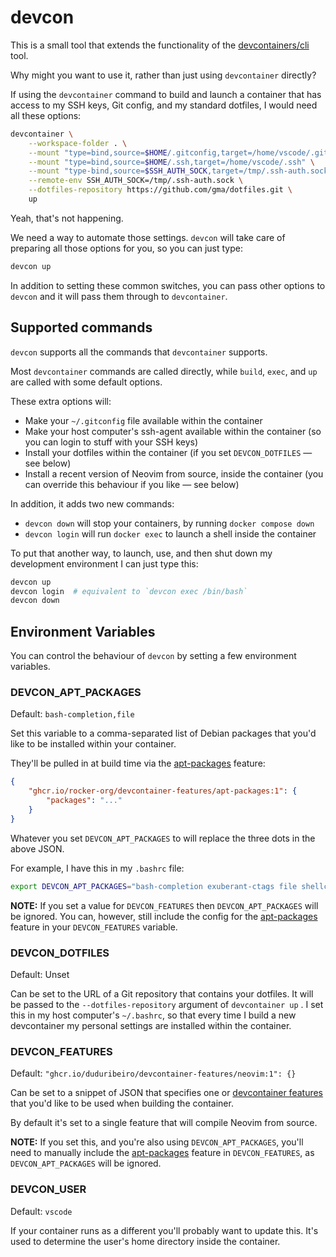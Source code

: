 devcon
======

This is a small tool that extends the functionality of the [devcontainers/cli]
tool.

Why might you want to use it, rather than just using `devcontainer` directly?

If using the `devcontainer` command to build and launch a container that has
access to my SSH keys, Git config, and my standard dotfiles, I would need all
these options:

```sh
devcontainer \
    --workspace-folder . \
    --mount "type=bind,source=$HOME/.gitconfig,target=/home/vscode/.gitconfig" \
    --mount "type=bind,source=$HOME/.ssh,target=/home/vscode/.ssh" \
    --mount "type-bind,source=$SSH_AUTH_SOCK,target=/tmp/.ssh-auth.sock" \
    --remote-env SSH_AUTH_SOCK=/tmp/.ssh-auth.sock \
    --dotfiles-repository https://github.com/gma/dotfiles.git \
    up
```

Yeah, that's not happening.

We need a way to automate those settings. `devcon` will take care of preparing
all those options for you, so you can just type:

```sh
devcon up
```

In addition to setting these common switches, you can pass other options to
`devcon` and it will pass them through to `devcontainer`.

## Supported commands

`devcon` supports all the commands that `devcontainer` supports.

Most `devcontainer` commands are called directly, while `build`, `exec`, and
`up` are called with some default options.

These extra options will:

- Make your `~/.gitconfig` file available within the container
- Make your host computer's ssh-agent available within the container (so you
  can login to stuff with your SSH keys)
- Install your dotfiles within the container (if you set `DEVCON_DOTFILES` —
  see below)
- Install a recent version of Neovim from source, inside the container (you can
  override this behaviour if you like — see below)

In addition, it adds two new commands:

- `devcon down` will stop your containers, by running `docker compose down`
- `devcon login` will run `docker exec` to launch a shell inside the container

To put that another way, to launch, use, and then shut down my development
environment I can just type this:

```sh
devcon up
devcon login  # equivalent to `devcon exec /bin/bash`
devcon down
```

Environment Variables
---------------------

You can control the behaviour of `devcon` by setting a few environment
variables.

### DEVCON_APT_PACKAGES

Default: `bash-completion,file`

Set this variable to a comma-separated list of Debian packages that you'd like
to be installed within your container.

They'll be pulled in at build time via the [apt-packages] feature:

```json
{
    "ghcr.io/rocker-org/devcontainer-features/apt-packages:1": {
        "packages": "..."
    }
}
```

Whatever you set `DEVCON_APT_PACKAGES` to will replace the three dots in the
above JSON.

For example, I have this in my `.bashrc` file:

```sh
export DEVCON_APT_PACKAGES="bash-completion exuberant-ctags file shellcheck"
```

**NOTE:** If you set a value for `DEVCON_FEATURES` then `DEVCON_APT_PACKAGES`
will be ignored. You can, however, still include the config for the
[apt-packages] feature in your `DEVCON_FEATURES` variable.

### DEVCON_DOTFILES

Default: Unset

Can be set to the URL of a Git repository that contains your dotfiles. It will
be passed to the `--dotfiles-repository` argument of `devcontainer up` . I set
this in my host computer's `~/.bashrc`, so that every time I build a new
devcontainer my personal settings are installed within the container.

### DEVCON_FEATURES

Default: `"ghcr.io/duduribeiro/devcontainer-features/neovim:1": {}`

Can be set to a snippet of JSON that specifies one or [devcontainer features]
that you'd like to be used when building the container.

By default it's set to a single feature that will compile Neovim from source.

**NOTE:** If you set this, and you're also using `DEVCON_APT_PACKAGES`, you'll
need to manually include the [apt-packages] feature in `DEVCON_FEATURES`, as
`DEVCON_APT_PACKAGES` will be ignored.

### DEVCON_USER

Default: `vscode`

If your container runs as a different you'll probably want to update this. It's
used to determine the user's home directory inside the container.

[devcontainers/cli]: https://github.com/devcontainers/cli
[devcontainer feature]: https://containers.dev/features
[devcontainer features]: https://containers.dev/features
[apt-packages]: https://github.com/rocker-org/devcontainer-features/tree/main/src/apt-packages

